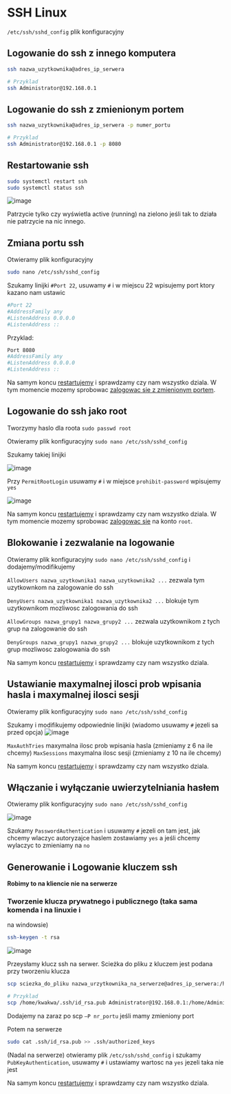 # SSH Linux

`/etc/ssh/sshd_config` plik konfiguracyjny

## Logowanie do ssh z innego komputera
```bash
ssh nazwa_uzytkownika@adres_ip_serwera

# Przyklad
ssh Administrator@192.168.0.1
```

## Logowanie do ssh z zmienionym portem
```bash
ssh nazwa_uzytkownika@adres_ip_serwera -p numer_portu

# Przyklad
ssh Administrator@192.168.0.1 -p 8080
```

## Restartowanie ssh
```bash
sudo systemctl restart ssh
sudo systemctl status ssh
```

![image](https://github.com/filipton/inf02-docs/assets/37213766/3b03a3db-ebf0-44c7-9a24-bc04731807d8)

Patrzycie tylko czy wyświetla active (running) na zielono jeśli tak to działa nie patrzycie na nic innego.

## Zmiana portu ssh
Otwieramy plik konfiguracyjny
```bash
sudo nano /etc/ssh/sshd_config
```

Szukamy linijki `#Port 22`, usuwamy `#` i w miejscu 22 wpisujemy port ktory kazano nam ustawic
```bash
#Port 22
#AddressFamily any
#ListenAddress 0.0.0.0
#ListenAddress ::
```

Przyklad:
```bash
Port 8080
#AddressFamily any
#ListenAddress 0.0.0.0
#ListenAddress ::
```

Na samym koncu [restartujemy](#restartowanie-ssh) i sprawdzamy czy nam wszystko dziala. 
W tym momencie mozemy sprobowac [zalogowac sie z zmienionym portem](#logowanie-do-ssh-z-zmienionym-portem).

## Logowanie do ssh jako root

Tworzymy haslo dla roota `sudo passwd root`

Otwieramy plik konfiguracyjny `sudo nano /etc/ssh/sshd_config`

Szukamy takiej linijki

![image](https://github.com/filipton/inf02-docs/assets/37213766/f2dbaa3b-2c16-452c-bac2-45c2483a9b61)

Przy `PermitRootLogin` usuwamy `#` i w miejsce `prohibit-password` wpisujemy `yes`

![image](https://github.com/filipton/inf02-docs/assets/37213766/56af5992-2a08-4472-b023-70dca3be772d)

Na samym koncu [restartujemy](#restartowanie-ssh) i sprawdzamy czy nam wszystko dziala.
W tym momencie mozemy sprobowac [zalogowac sie](#logowanie-do-ssh-z-innego-komputera) na konto `root`.

## Blokowanie i zezwalanie na logowanie
Otwieramy plik konfiguracyjny `sudo nano /etc/ssh/sshd_config` i dodajemy/modifikujemy

`AllowUsers nazwa_uzytkownika1 nazwa_uzytkownika2 ...` zezwala tym uzytkownkom na zalogowanie do ssh

`DenyUsers nazwa_uzytkownika1 nazwa_uzytkownika2 ...` blokuje tym uzytkownikom mozliwosc
zalogowania do ssh

`AllowGroups nazwa_grupy1 nazwa_grupy2 ...` zezwala uzytkownikom z tych grup na
zalogowanie do ssh

`DenyGroups nazwa_grupy1 nazwa_grupy2 ...` blokuje uzytkownikom z tych grup mozliwosc
zalogowania do ssh

Na samym koncu [restartujemy](#restartowanie-ssh) i sprawdzamy czy nam wszystko dziala. 

## Ustawianie maxymalnej ilosci prob wpisania hasla i maxymalnej ilosci sesji
Otwieramy plik konfiguracyjny `sudo nano /etc/ssh/sshd_config`

Szukamy i modifikujemy odpowiednie linijki (wiadomo usuwamy `#` jezeli sa przed opcja)
![image](https://github.com/filipton/inf02-docs/assets/37213766/7a4382b8-54c8-479e-b9a3-103282fe1bcb)

`MaxAuthTries` maxymalna ilosc prob wpisania hasla (zmieniamy z 6 na ile chcemy)
`MaxSessions` maxymalna ilosc sesji (zmieniamy z 10 na ile chcemy)

Na samym koncu [restartujemy](#restartowanie-ssh) i sprawdzamy czy nam wszystko dziala. 

## Włączanie i wyłączanie uwierzytelniania hasłem
Otwieramy plik konfiguracyjny `sudo nano /etc/ssh/sshd_config`

![image](https://github.com/filipton/inf02-docs/assets/37213766/3488cc06-93a7-4902-9e44-2be9676b10a9)

Szukamy `PasswordAuthentication` i usuwamy `#` jezeli on tam jest, jak chcemy wlaczyc autoryzajce haslem zostawiamy `yes` a jeśli
chcemy wylaczyc to zmieniamy na `no`

## Generowanie i Logowanie kluczem ssh
**Robimy to na kliencie nie na serwerze**

### Tworzenie klucza prywatnego i publicznego (taka sama komenda i na linuxie i
na windowsie)

```bash
ssh-keygen -t rsa
```

![image](https://github.com/filipton/inf02-docs/assets/37213766/ea5cbfec-422f-40db-9f81-a0b2bdded5db)

Przeysłamy klucz ssh na serwer. Scieżka do pliku z kluczem jest podana przy tworzeniu klucza

```bash
scp sciezka_do_pliku nazwa_urzytkownika_na_serwerze@adres_ip_serwera:/home/nazwa_urzytkownika_na_serwerze/.ssh

# Przyklad
scp /home/kwakwa/.ssh/id_rsa.pub Administrator@192.168.0.1:/home/Administrator/.ssh
```
Dodajemy na zaraz po scp `–P nr_portu` jeśli mamy zmieniony port

Potem na serwerze
```bash
sudo cat .ssh/id_rsa.pub >> .ssh/authorized_keys
```

(Nadal na serwerze) otwieramy plik `/etc/ssh/sshd_config` i szukamy `PubKeyAuthentication`, usuwamy `#` i ustawiamy wartosc na `yes` jezeli taka nie jest

Na samym koncu [restartujemy](#restartowanie-ssh) i sprawdzamy czy nam wszystko dziala. 
